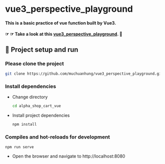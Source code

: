 # vue3_perspective_playground
 

#### This is a basic practice of vue function built by Vue3.

#### ☞ ☞ Take a look at this [vue3_perspective_playground](https://muchuanhung.github.io/vue3_perspective_playground/). 👀

## 🏃‍ Project setup and run

### Please clone the project

```bash
git clone https://github.com/muchuanhung/vue3_perspective_playground.git
```

### Install dependencies

- Change directory
  ```bash
  cd alpha_shop_cart_vue
  ```
- Install project dependencies
  ```bash
  npm install
  ```

### Compiles and hot-reloads for development

```
npm run serve
```

- Open the browser and navigate to http://localhost:8080